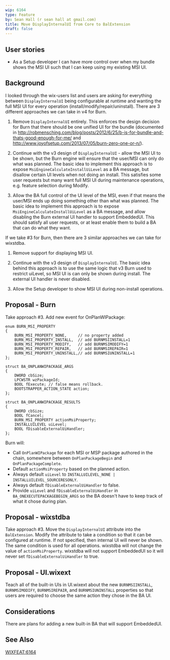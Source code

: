 ```yaml
---
wip: 6164
type: Feature
by: Sean Hall (r sean hall at gmail.com)
title: Move DisplayInternalUI from Core to BalExtension
draft: false
---
```


## User stories

* As a Setup developer I can have more control over when my bundle shows the MSI UI such that I can keep using my existing MSI UI.


## Background

I looked through the wix-users list and users are asking for everything between `DisplayInternalUI` being configurable at runtime and wanting the full MSI UI for every operation (install/modify/repair/uninstall).
There are 3 different approaches we can take in v4 for Burn.

1. Remove `DisplayInternalUI` entirely. This enforces the design decision for Burn that there should be one unified UI for the bundle (documented in http://robmensching.com/blog/posts/2012/6/25/b-is-for-bundle-and-thats-good-enough-for-me/ and http://www.joyofsetup.com/2013/07/05/burn-zero-one-or-n/).

2. Continue with the v3 design of `DisplayInternalUI` - allow the MSI UI to be shown, but the Burn engine will ensure that the user/MSI can only do what was planned.
The basic idea to implement this approach is to expose `MsiEngineCalculateInstallUiLevel` as a BA message, but disallow certain UI levels when not doing an install.
This satisfies some user requests but many want full MSI UI during maintenance operations, e.g. feature selection during Modify.

3. Allow the BA full control of the UI level of the MSI, even if that means the user/MSI ends up doing something other than what was planned.
The basic idea to implement this approach is to expose `MsiEngineCalculateInstallUiLevel` as a BA message, and allow disabling the Burn external UI handler to support EmbeddedUI.
This should satisfy all user requests, or at least enable them to build a BA that can do what they want.

If we take #3 for Burn, then there are 3 similar approaches we can take for wixstdba.

1. Remove support for displaying MSI UI.

2. Continue with the v3 design of `DisplayInternalUI`.
The basic idea behind this approach is to use the same logic that v3 Burn used to restrict uiLevel, so MSI UI is can only be shown during install.
The external UI handler is never disabled.

3. Allow the Setup developer to show MSI UI during non-install operations.


## Proposal - Burn

Take approach #3. Add new event for OnPlanWIPackage:

    enum BURN_MSI_PROPERTY
    {
        BURN_MSI_PROPERTY_NONE,     // no property added
        BURN_MSI_PROPERTY_INSTALL,  // add BURNMSIINSTALL=1
        BURN_MSI_PROPERTY_MODIFY,   // add BURNMSIMODIFY=1
        BURN_MSI_PROPERTY_REPAIR,   // add BURNMSIREPAIR=1
        BURN_MSI_PROPERTY_UNINSTALL,// add BURNMSIUNINSTALL=1
    };

    struct BA_ONPLANWIPACKAGE_ARGS
    {
        DWORD cbSize;
        LPCWSTR wzPackageId;
        BOOL fExecute; // false means rollback.
        BOOTSTRAPPER_ACTION_STATE action;
    };

    struct BA_ONPLANWIPACKAGE_RESULTS
    {
        DWORD cbSize;
        BOOL fCancel;
        BURN_MSI_PROPERTY actionMsiProperty;
        INSTALLUILEVEL uiLevel;
        BOOL fDisableExternalUiHandler;
    };

Burn will:
* Call `OnPlanWIPackage` for each MSI or MSP package authored in the chain, somewhere between `OnPlanPackageBegin` and `OnPlanPackageComplete`.
* Default `actionMsiProperty` based on the planned action.
* Always default `uiLevel` to `INSTALLUILEVEL_NONE | INSTALLUILEVEL_SOURCERESONLY`.
* Always default `fDisableExternalUiHandler` to false.
* Provide `uiLevel` and `fDisableExternalUiHandler` in `BA_ONEXECUTEPACKAGEBEGIN_ARGS` so the BA doesn't have to keep track of what it chose during plan.


## Proposal - wixstdba

Take approach #3.
Move the `DisplayInternalUI` attribute into the `BalExtension`.
Modify the attribute to take a condition so that it can be configured at runtime.
If not specified, then internal UI will never be shown.
The same condition is used for all operations.
wixstdba will not change the value of `actionMsiProperty`.
wixstdba will not support EmbeddedUI so it will never set `fDisableExternalUiHandler` to true.


## Proposal - UI.wixext

Teach all of the built-in UIs in UI.wixext about the new `BURNMSIINSTALL`, `BURNMSIMODIFY`, `BURNMSIREPAIR`, and `BURNMSIUNINSTALL` properties so that users are required to choose the same action they chose in the BA UI.


## Considerations

There are plans for adding a new built-in BA that will support EmbeddedUI.


## See Also

[WIXFEAT:6164](https://github.com/wixtoolset/issues/issues/6164)
